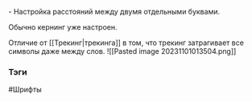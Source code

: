 \- Настройка расстояний между двумя отдельными буквами.

Обычно кернинг уже настроен. 


Отличие от [[Трекинг|трекинга]] в том, что трекинг затрагивает все символы даже между слов.
![[Pasted image 20231101013504.png]]





### Тэги
#Шрифты 